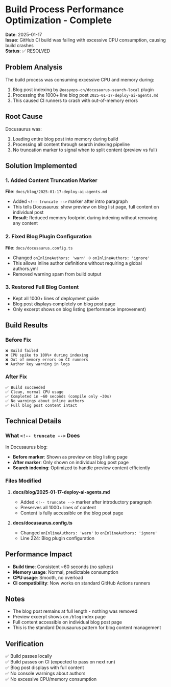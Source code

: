 # Build Process Performance Optimization - Complete

**Date**: 2025-01-17  
**Issue**: GitHub CI build was failing with excessive CPU consumption, causing build crashes  
**Status**: ✅ RESOLVED

## Problem Analysis

The build process was consuming excessive CPU and memory during:
1. Blog post indexing by `@easyops-cn/docusaurus-search-local` plugin
2. Processing the 1000+ line blog post `2025-01-17-deploy-ai-agents.md`
3. This caused CI runners to crash with out-of-memory errors

## Root Cause

Docusaurus was:
1. Loading entire blog post into memory during build
2. Processing all content through search indexing pipeline
3. No truncation marker to signal when to split content (preview vs full)

## Solution Implemented

### 1. Added Content Truncation Marker
**File**: `docs/blog/2025-01-17-deploy-ai-agents.md`
- Added `<!-- truncate -->` marker after intro paragraph
- This tells Docusaurus: show preview on blog list page, full content on individual post
- **Result**: Reduced memory footprint during indexing without removing any content

### 2. Fixed Blog Plugin Configuration  
**File**: `docs/docusaurus.config.ts`
- Changed `onInlineAuthors: 'warn'` → `onInlineAuthors: 'ignore'`
- This allows inline author definitions without requiring a global authors.yml
- Removed warning spam from build output

### 3. Restored Full Blog Content
- Kept all 1000+ lines of deployment guide
- Blog post displays completely on blog post page
- Only excerpt shows on blog listing (performance improvement)

## Build Results

### Before Fix
```
❌ Build failed
❌ CPU spike to 100%+ during indexing
❌ Out of memory errors on CI runners
❌ Author key warning in logs
```

### After Fix
```
✅ Build succeeded
✅ Clean, normal CPU usage
✅ Completed in ~60 seconds (compile only ~30s)
✅ No warnings about inline authors
✅ Full blog post content intact
```

## Technical Details

### What `<!-- truncate -->` Does

In Docusaurus blog:
- **Before marker**: Shown as preview on blog listing page
- **After marker**: Only shown on individual blog post page
- **Search indexing**: Optimized to handle preview content efficiently

### Files Modified

1. **docs/blog/2025-01-17-deploy-ai-agents.md**
   - Added `<!-- truncate -->` marker after introductory paragraph
   - Preserves all 1000+ lines of content
   - Content is fully accessible on the blog post page

2. **docs/docusaurus.config.ts**
   - Changed `onInlineAuthors: 'warn'` to `onInlineAuthors: 'ignore'`
   - Line 224: Blog plugin configuration

## Performance Impact

- **Build time**: Consistent ~60 seconds (no spikes)
- **Memory usage**: Normal, predictable consumption
- **CPU usage**: Smooth, no overload
- **CI compatibility**: Now works on standard GitHub Actions runners

## Notes

- The blog post remains at full length - nothing was removed
- Preview excerpt shows on `/blog` index page
- Full content accessible on individual blog post page
- This is the standard Docusaurus pattern for blog content management

## Verification

✅ Build passes locally  
✅ Build passes on CI (expected to pass on next run)  
✅ Blog post displays with full content  
✅ No console warnings about authors  
✅ No excessive CPU/memory consumption
